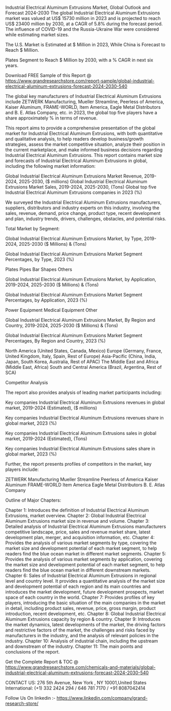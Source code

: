 Industrial Electrical Aluminum Extrusions Market, Global Outlook and Forecast 2024-2030
The global Industrial Electrical Aluminum Extrusions market was valued at US$ 15730 million in 2023 and is projected to reach US$ 23400 million by 2030, at a CAGR of 5.8% during the forecast period. The influence of COVID-19 and the Russia-Ukraine War were considered while estimating market sizes.

The U.S. Market is Estimated at $ Million in 2023, While China is Forecast to Reach $ Million.

Plates Segment to Reach $ Million by 2030, with a % CAGR in next six years.

Download FREE Sample of this Report @ https://www.grandresearchstore.com/report-sample/global-industrial-electrical-aluminum-extrusions-forecast-2024-2030-540

The global key manufacturers of Industrial Electrical Aluminum Extrusions include ZETWERK Manufacturing, Mueller Streamline, Peerless of America, Kaiser Aluminum, FRAME-WORLD, Item America, Eagle Metal Distributors and B. E. Atlas Company, etc. in 2023, the global top five players have a share approximately % in terms of revenue.

This report aims to provide a comprehensive presentation of the global market for Industrial Electrical Aluminum Extrusions, with both quantitative and qualitative analysis, to help readers develop business/growth strategies, assess the market competitive situation, analyze their position in the current marketplace, and make informed business decisions regarding Industrial Electrical Aluminum Extrusions. This report contains market size and forecasts of Industrial Electrical Aluminum Extrusions in global, including the following market information:

Global Industrial Electrical Aluminum Extrusions Market Revenue, 2019-2024, 2025-2030, ($ millions)
Global Industrial Electrical Aluminum Extrusions Market Sales, 2019-2024, 2025-2030, (Tons)
Global top five Industrial Electrical Aluminum Extrusions companies in 2023 (%)

We surveyed the Industrial Electrical Aluminum Extrusions manufacturers, suppliers, distributors and industry experts on this industry, involving the sales, revenue, demand, price change, product type, recent development and plan, industry trends, drivers, challenges, obstacles, and potential risks.

Total Market by Segment:

Global Industrial Electrical Aluminum Extrusions Market, by Type, 2019-2024, 2025-2030 ($ Millions) & (Tons)

Global Industrial Electrical Aluminum Extrusions Market Segment Percentages, by Type, 2023 (%)

Plates
Pipes
Bar Shapes
Others

Global Industrial Electrical Aluminum Extrusions Market, by Application, 2019-2024, 2025-2030 ($ Millions) & (Tons)

Global Industrial Electrical Aluminum Extrusions Market Segment Percentages, by Application, 2023 (%)

Power Equipment
Medical Equipment
Other

Global Industrial Electrical Aluminum Extrusions Market, By Region and Country, 2019-2024, 2025-2030 ($ Millions) & (Tons)

Global Industrial Electrical Aluminum Extrusions Market Segment Percentages, By Region and Country, 2023 (%)

North America (United States, Canada, Mexico)
Europe (Germany, France, United Kingdom, Italy, Spain, Rest of Europe)
Asia-Pacific (China, India, Japan, South Korea, Australia, Rest of APAC)
The Middle East and Africa (Middle East, Africa)
South and Central America (Brazil, Argentina, Rest of SCA)

Competitor Analysis

The report also provides analysis of leading market participants including:

Key companies Industrial Electrical Aluminum Extrusions revenues in global market, 2019-2024 (Estimated), ($ millions)

Key companies Industrial Electrical Aluminum Extrusions revenues share in global market, 2023 (%)

Key companies Industrial Electrical Aluminum Extrusions sales in global market, 2019-2024 (Estimated), (Tons)

Key companies Industrial Electrical Aluminum Extrusions sales share in global market, 2023 (%)

Further, the report presents profiles of competitors in the market, key players include:

ZETWERK Manufacturing
Mueller Streamline
Peerless of America
Kaiser Aluminum
FRAME-WORLD
Item America
Eagle Metal Distributors
B. E. Atlas Company

Outline of Major Chapters:

Chapter 1: Introduces the definition of Industrial Electrical Aluminum Extrusions, market overview.
Chapter 2: Global Industrial Electrical Aluminum Extrusions market size in revenue and volume.
Chapter 3: Detailed analysis of Industrial Electrical Aluminum Extrusions manufacturers competitive landscape, price, sales and revenue market share, latest development plan, merger, and acquisition information, etc.
Chapter 4: Provides the analysis of various market segments by type, covering the market size and development potential of each market segment, to help readers find the blue ocean market in different market segments.
Chapter 5: Provides the analysis of various market segments by application, covering the market size and development potential of each market segment, to help readers find the blue ocean market in different downstream markets.
Chapter 6: Sales of Industrial Electrical Aluminum Extrusions in regional level and country level. It provides a quantitative analysis of the market size and development potential of each region and its main countries and introduces the market development, future development prospects, market space of each country in the world.
Chapter 7: Provides profiles of key players, introducing the basic situation of the main companies in the market in detail, including product sales, revenue, price, gross margin, product introduction, recent development, etc.
Chapter 8: Global Industrial Electrical Aluminum Extrusions capacity by region & country.
Chapter 9: Introduces the market dynamics, latest developments of the market, the driving factors and restrictive factors of the market, the challenges and risks faced by manufacturers in the industry, and the analysis of relevant policies in the industry.
Chapter 10: Analysis of industrial chain, including the upstream and downstream of the industry.
Chapter 11: The main points and conclusions of the report.

Get the Complete Report & TOC @ https://www.grandresearchstore.com/chemicals-and-materials/global-industrial-electrical-aluminum-extrusions-forecast-2024-2030-540

CONTACT US:
276 5th Avenue, New York , NY 10001,United States
International: (+1) 332 2424 294 / 646 781 7170 / +91 8087042414

Follow Us On linkedin :- https://www.linkedin.com/company/grand-research-store/
